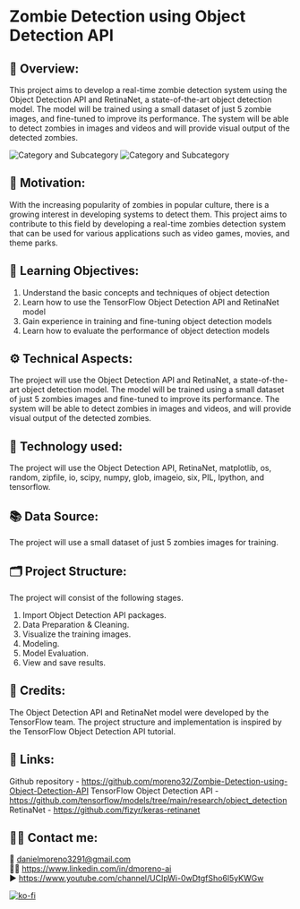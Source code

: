 # Zombie Detection using Object Detection API

## 🔄 Overview:
This project aims to develop a real-time zombie detection system using the Object Detection API and RetinaNet, a state-of-the-art object detection model. The model will be trained using a small dataset of just 5 zombie images, and fine-tuned to improve its performance. The system will be able to detect zombies in images and videos and will provide visual output of the detected zombies.

![Category and Subcategory](https://img.shields.io/badge/CV%20Computer%20Vision-Clasification%20&%20Detection-blue)
![Category and Subcategory](https://img.shields.io/badge/Neuronal%20Networks-DCN%20Deep%20Convulutional%20Network-yellow)

## 🎊 Motivation:
With the increasing popularity of zombies in popular culture, there is a growing interest in developing systems to detect them. This project aims to contribute to this field by developing a real-time zombies detection system that can be used for various applications such as video games, movies, and theme parks.

## 🏁 Learning Objectives:
1) Understand the basic concepts and techniques of object detection
2) Learn how to use the TensorFlow Object Detection API and RetinaNet model
3) Gain experience in training and fine-tuning object detection models
4) Learn how to evaluate the performance of object detection models

## ⚙️ Technical Aspects:
The project will use the Object Detection API and RetinaNet, a state-of-the-art object detection model. The model will be trained using a small dataset of just 5 zombies images and fine-tuned to improve its performance. The system will be able to detect zombies in images and videos, and will provide visual output of the detected zombies.

## 🧰 Technology used:
The project will use the Object Detection API, RetinaNet, matplotlib, os, random, zipfile, io, scipy, numpy, glob, imageio, six, PIL, Ipython, and tensorflow.

## 📚 Data Source:
The project will use a small dataset of just 5 zombies images for training.

## 🗂️ Project Structure:
The project will consist of the following stages.
1) Import Object Detection API packages.
2) Data Preparation & Cleaning.
3) Visualize the training images.
4) Modeling.
5) Model Evaluation.
6) View and save results.

## 👥 Credits:
The Object Detection API and RetinaNet model were developed by the TensorFlow team. The project structure and implementation is inspired by the TensorFlow Object Detection API tutorial.

## 🔗 Links:
Github repository - https://github.com/moreno32/Zombie-Detection-using-Object-Detection-API
TensorFlow Object Detection API - https://github.com/tensorflow/models/tree/main/research/object_detection
RetinaNet - https://github.com/fizyr/keras-retinanet

## 🙋‍♂️ Contact me:
📨  danielmoreno3291@gmail.com  
👨‍🏫  https://www.linkedin.com/in/dmoreno-ai    
▶   https://www.youtube.com/channel/UCIpWi-0wDtgfSho6l5yKWGw

[![ko-fi](https://ko-fi.com/img/githubbutton_sm.svg)](https://ko-fi.com/dmoreno_ai)
